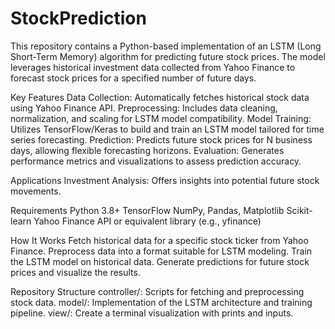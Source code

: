 # StockPrediction

This repository contains a Python-based implementation of an LSTM (Long Short-Term Memory) algorithm for predicting future stock prices. The model leverages historical investment data collected from Yahoo Finance to forecast stock prices for a specified number of future days.

Key Features
    Data Collection: Automatically fetches historical stock data using Yahoo Finance API.
    Preprocessing: Includes data cleaning, normalization, and scaling for LSTM model compatibility.
    Model Training: Utilizes TensorFlow/Keras to build and train an LSTM model tailored for time series forecasting.
    Prediction: Predicts future stock prices for N business days, allowing flexible forecasting horizons.
    Evaluation: Generates performance metrics and visualizations to assess prediction accuracy.

Applications
    Investment Analysis: Offers insights into potential future stock movements.

Requirements
    Python 3.8+
    TensorFlow
    NumPy, Pandas, Matplotlib
    Scikit-learn
    Yahoo Finance API or equivalent library (e.g., yfinance)

How It Works
    Fetch historical data for a specific stock ticker from Yahoo Finance.
    Preprocess data into a format suitable for LSTM modeling.
    Train the LSTM model on historical data.
    Generate predictions for future stock prices and visualize the results.

Repository Structure
    controller/: Scripts for fetching and preprocessing stock data.
    model/: Implementation of the LSTM architecture and training pipeline.
    view/: Create a terminal visualization with prints and inputs.